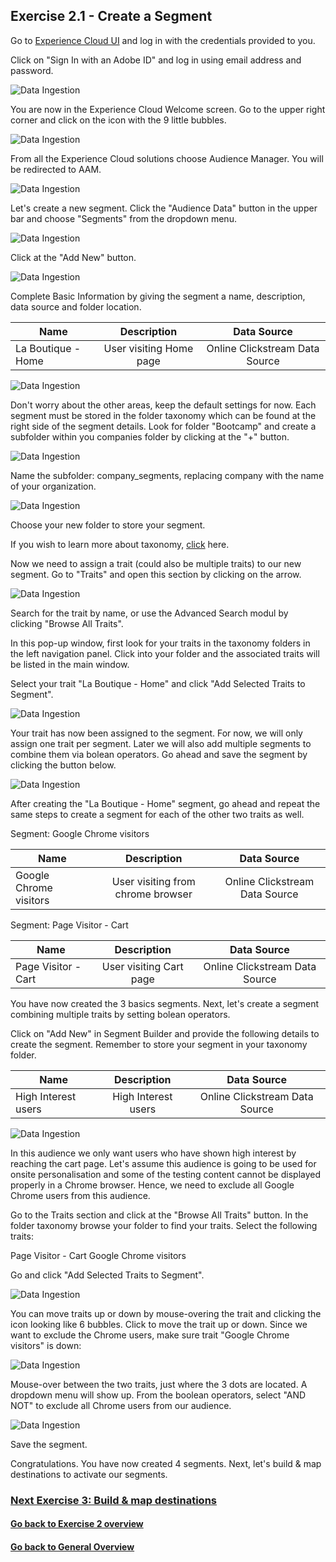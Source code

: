 ## Exercise 2.1 - Create a Segment

Go to [Experience Cloud UI](https://experiencecloud.adobe.com) and log in with the credentials provided to you. 

Click on "Sign In with an Adobe ID" and log in using email address and password.

![Data Ingestion](./images/login.png)

You are now in the Experience Cloud Welcome screen. Go to the upper right corner and click on the icon with the 9 little bubbles.

![Data Ingestion](./images/welcome.png)

From all the Experience Cloud solutions choose Audience Manager. You will be redirected to AAM.

![Data Ingestion](./images/aam-icon.png)

Let's create a new segment. Click the "Audience Data" button in the upper bar and choose "Segments" from the dropdown menu.

![Data Ingestion](./images/segment1.png)

Click at the "Add New" button.

![Data Ingestion](./images/segment2.png)

Complete Basic Information by giving the segment a name, description, data source and folder location. 

| Name              | Description     | Data Source  |
| ----------------- |:-------------:| :-----------------:|
| La Boutique - Home         | User visiting Home page          | Online Clickstream Data Source         |


![Data Ingestion](./images/segment3.png)

Don't worry about the other areas, keep the default settings for now. 
Each segment must be stored in the folder taxonomy which can be found at the right side of the segment details. Look for folder "Bootcamp" and create a subfolder within you companies folder by clicking at the "+" button. 

![Data Ingestion](./images/segment4.png)

Name the subfolder: company_segments, replacing company with the name of your organization.

![Data Ingestion](./images/segment5.png)

Choose your new folder to store your segment.

If you wish to learn more about taxonomy, [click](https://marketing.adobe.com/resources/help/en_US/aam/c_common_taxonomy_about.html)  here.

Now we need to assign a trait (could also be multiple traits) to our new segment. 
Go to "Traits" and open this section by clicking on the arrow.

![Data Ingestion](./images/segment6.png)

Search for the trait by name, or use the Advanced Search modul by clicking "Browse All Traits".

In this pop-up window, first look for your traits in the taxonomy folders in the left navigation panel. 
Click into your folder and the associated traits will be listed in the main window. 

Select your trait "La Boutique - Home" and click "Add Selected Traits to Segment".

![Data Ingestion](./images/segment7.png)

Your trait has now been assigned to the segment. For now, we will only assign one trait per segment. Later we will also add multiple segments to combine them via bolean operators. Go ahead and save the segment by clicking the button below.

![Data Ingestion](./images/segment8.png)

After creating the "La Boutique - Home" segment, go ahead and repeat the same steps to create a segment for each of the other two traits as well. 

Segment: Google Chrome visitors

| Name              | Description     | Data Source  |
| ----------------- |:-------------:| :-----------------:|
| Google Chrome visitors         | User visiting from chrome browser          | Online Clickstream Data Source         |

Segment: Page Visitor - Cart

| Name              | Description     | Data Source  |
| ----------------- |:-------------:| :-----------------:|
| Page Visitor - Cart         | User visiting Cart page          | Online Clickstream Data Source         |

You have now created the 3 basics segments. Next, let's create a segment combining multiple traits by setting bolean operators.

Click on "Add New" in Segment Builder and provide the following details to create the segment. Remember to store your segment in your taxonomy folder.

| Name              | Description     | Data Source  |
| ----------------- |:-------------:| :-----------------:|
| High Interest users         | High Interest users         | Online Clickstream Data Source         |

![Data Ingestion](./images/segment9.png)

In this audience we only want users who have shown high interest by reaching the cart page. Let's assume this audience is going to be used for onsite personalisation and some of the testing content cannot be displayed properly in a Chrome browser. Hence, we need to exclude all Google Chrome users from this audience. 

Go to the Traits section and click at the "Browse All Traits" button.
In the folder taxonomy browse your folder to find your traits. Select the following traits:

Page Visitor - Cart
Google Chrome visitors

Go and click "Add Selected Traits to Segment".

![Data Ingestion](./images/segment13.png)

You can move traits up or down by mouse-overing the trait and clicking the icon looking like 6 bubbles. Click to move the trait up or down. Since we want to exclude the Chrome users, make sure trait "Google Chrome visitors" is down:

![Data Ingestion](./images/segment14.png)

Mouse-over between the two traits, just where the 3 dots are located. A dropdown menu will show up. From the boolean operators, select "AND NOT" to exclude all Chrome users from our audience.

![Data Ingestion](./images/segment15.png)

Save the segment.

Congratulations. You have now created 4 segments. Next, let's build & map destinations to activate our segments.

### [Next Exercise 3: Build & map destinations](../destinations)
#### [Go back to Exercise 2 overview](./README.md)
#### [Go back to General Overview](../README.md)


